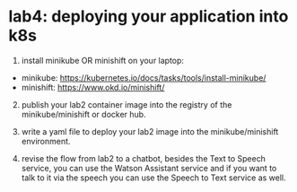 # lab4: deploying your application into k8s
1. install minikube OR minishift on your laptop:
- minikube: https://kubernetes.io/docs/tasks/tools/install-minikube/
- minishift: https://www.okd.io/minishift/

2. publish your lab2 container image into the registry of the minikube/minishift or docker hub.

3. write a yaml file to deploy your lab2 image into the minikube/minishift environment.

4. revise the flow from lab2 to a chatbot, besides the Text to Speech service, you can use the Watson Assistant service and if you want to talk to it via the speech you can use the Speech to Text service as well. 
